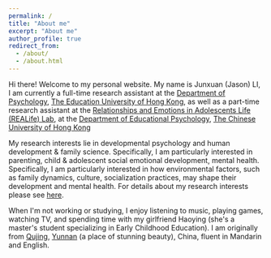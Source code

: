 ```yaml
---
permalink: /
title: "About me"
excerpt: "About me"
author_profile: true
redirect_from: 
  - /about/
  - /about.html
---
```


Hi there! Welcome to my personal website. My name is Junxuan (Jason) LI, I am currently a full-time research assistant at the [Department of Psychology](https://www.eduhk.hk/ps/en/), [The Education University of Hong Kong](https://www.eduhk.hk/en/), as well as a part-time research assistant at the [Relationships and Emotions in Adolescents Life (REALife) Lab](https://www.realifelab.com/), at the [Department of Educational Psychology](https://www.fed.cuhk.edu.hk/eps/), [The Chinese University of Hong Kong](https://www.cuhk.edu.hk/english/)

My research interests lie in developmental psychology and human development & family science. Specifically, I am particularly interested in parenting, child & adolescent social emotional development, mental health. Specifically, I am particularly interested in how environmental factors, such as family dynamics, culture, socialization practices, may shape their development and mental health. For details about my research interests please see [here](https://jason923.github.io/Research%20Interests/).

When I'm not working or studying, I enjoy listening to music, playing games, watching TV, and spending time with my girlfriend Haoying (she's a master's student specializing in Early Childhood Education). I am originally from [Qujing](https://en.wikipedia.org/wiki/Qujing), [Yunnan](https://en.wikipedia.org/wiki/Yunnan) (a place of stunning beauty), China, fluent in Mandarin and English.
